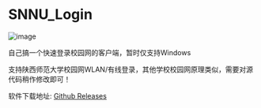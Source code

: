 # SNNU_Login

![image](./icon.ico)

自己搞一个快速登录校园网的客户端，暂时仅支持Windows

支持陕西师范大学校园网WLAN/有线登录，其他学校校园网原理类似，需要对源代码稍作修改即可！

软件下载地址: [Github Releases](https://github.com/HXHGTS/SNNU_Login/releases/latest/download/Login.zip)

